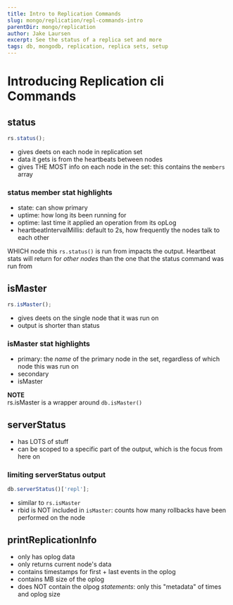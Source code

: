 ```yaml
---
title: Intro to Replication Commands
slug: mongo/replication/repl-commands-intro
parentDir: mongo/replication
author: Jake Laursen
excerpt: See the status of a replica set and more
tags: db, mongodb, replication, replica sets, setup
---
```


# Introducing Replication cli Commands

## status

```js
rs.status();
```

- gives deets on each node in replication set
- data it gets is from the heartbeats between nodes
- gives THE MOST info on each node in the set: this contains the `members` array

### status member stat highlights

- state: can show primary
- uptime: how long its been running for
- optime: last time it applied an operation from its opLog
- heartbeatIntervalMillis: default to 2s, how frequently the nodes talk to each other

WHICH node this `rs.status()` is run from impacts the output. Heartbeat stats will return for _other nodes_ than the one that the status command was run from

## isMaster

```js
rs.isMaster();
```

- gives deets on the single node that it was run on
- output is shorter than status

### isMaster stat highlights

- primary: the _name_ of the primary node in the set, regardless of which node this was run on
- secondary
- isMaster

**NOTE**  
rs.isMaster is a wrapper around `db.isMaster()`

## serverStatus

- has LOTS of stuff
- can be scoped to a specific part of the output, which is the focus from here on

### limiting serverStatus output

```js
db.serverStatus()['repl'];
```

- similar to `rs.isMaster`
- rbid is NOT included in `isMaster`: counts how many rollbacks have been performed on the node

## printReplicationInfo

- only has oplog data
- only returns current node's data
- contains timestamps for first + last events in the oplog
- contains MB size of the oplog
- does NOT contain the olpog _statements_: only this "metadata" of times and oplog size
